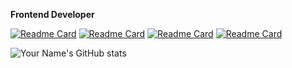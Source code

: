 **Frontend Developer**

[![Readme Card](https://github-readme-stats.vercel.app/api/pin/?username=IncubatorSamurai&repo=Inctagram&theme=graywhite)](https://github.com/IncubatorSamurai/Inctagram)
[![Readme Card](https://github-readme-stats.vercel.app/api/pin/?username=it-incubator&repo=musicfun-react-all-stacks&theme=graywhite)](https://github.com/it-incubator/musicfun-react-all-stacks)
[![Readme Card](https://github-readme-stats.vercel.app/api/pin/?username=natalyasafarevich&repo=Hivemind&theme=graywhite)](https://github.com/natalyasafarevich/Hivemind)
[![Readme Card](https://github-readme-stats.vercel.app/api/pin/?username=IncubatorSamurai&repo=inctagramAdmin&theme=graywhite)](https://github.com/IncubatorSamurai/inctagramAdmin)


![Your Name's GitHub stats](https://github-readme-stats.vercel.app/api?username=natalyasafarevich&show_icons=true&theme=default)

